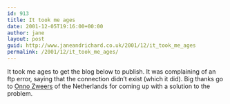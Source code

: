 ```yaml
---
id: 913
title: It took me ages
date: 2001-12-05T19:16:00+00:00
author: jane
layout: post
guid: http://www.janeandrichard.co.uk/2001/12/it_took_me_ages
permalink: /2001/12/it_took_me_ages/
---
```

It took me ages to get the blog below to publish. It was complaining of an ftp error, saying that the connection didn&#8217;t exist (which it did). Big thanks go to [Onno Zweers](http://www.xs4all.nl/~onnoz/) of the Netherlands for coming up with a solution to the problem.